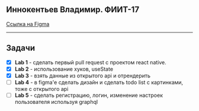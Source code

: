 ## Иннокентьев Владимир. ФИИТ-17
[Ссылка на Figma](https://www.figma.com/file/ihFFyp28brRF7V6TvXhWGA/LAB4?node-id=1%3A5)
___
## Задачи
- [x] **Lab 1** - сделать первый pull request с проектом react native.
- [x] **Lab 2** - использование хуков, useState
- [x] **Lab 3** - взять данные из открытого api и отрендерить
- [ ] **Lab 4** - в figma'е сделать дизайн и сделать todo list с картинками, тоже с открытого api
- [ ] **Lab 5** - сделать регистрацию, логин, изменение настроек пользователя используя graphql
